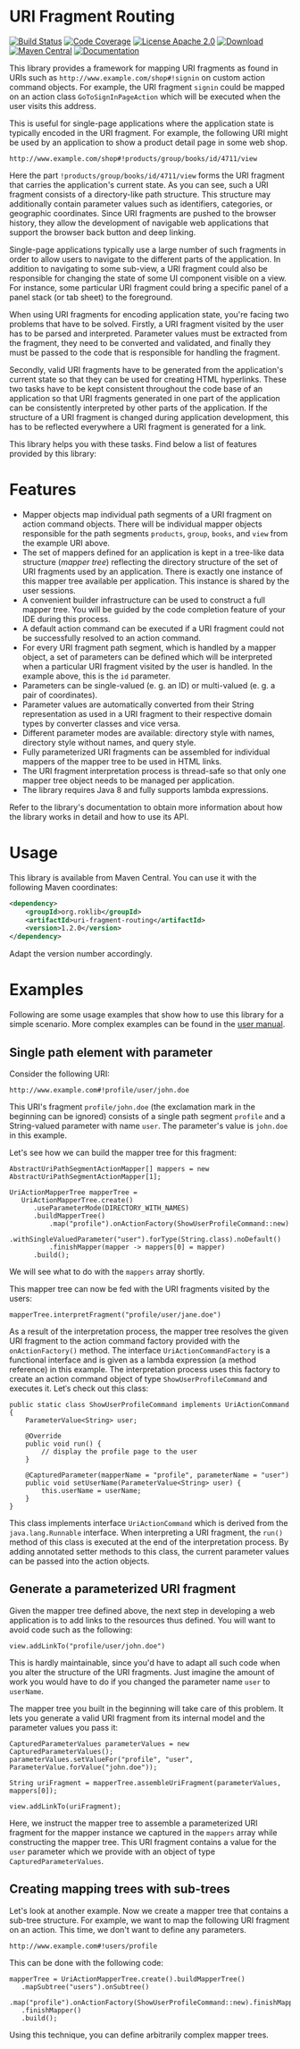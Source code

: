 URI Fragment Routing
====================

[![Build Status](https://travis-ci.org/rolandkrueger/uri-fragment-routing.svg?branch=develop)](https://travis-ci.org/rolandkrueger/uri-fragment-routing) [![Code Coverage](https://img.shields.io/codecov/c/github/rolandkrueger/uri-fragment-routing/develop.svg)](https://codecov.io/github/rolandkrueger/uri-fragment-routing?branch=develop) [![License Apache 2.0](https://img.shields.io/badge/License-Apache%202.0-lightgrey.svg)](https://github.com/rolandkrueger/uri-fragment-routing/blob/master/LICENSE) 
[ ![Download](https://api.bintray.com/packages/rolandkrueger/maven/uri-fragment-routing/images/download.svg?version=1.1.0) ](https://bintray.com/rolandkrueger/maven/uri-fragment-routing/1.1.0/link)
[![Maven Central](https://maven-badges.herokuapp.com/maven-central/org.roklib/uri-fragment-routing/badge.svg)](https://maven-badges.herokuapp.com/maven-central/org.roklib/uri-fragment-routing)
[![Documentation](https://img.shields.io/badge/documentation-1.1.0-blue.svg)](http://roklib.org/)

This library provides a framework for mapping URI fragments as found in URIs such as `http://www.example.com/shop#!signin` on custom action command objects. For example, the URI fragment `signin` could be mapped on an action class `GoToSignInPageAction` which will be executed when the user visits this address.

This is useful for single-page applications where the application state is typically encoded in the URI fragment. For example, the following URI might be used by an application to show a product detail page in some web shop. 

`http://www.example.com/shop#!products/group/books/id/4711/view`

Here the part `!products/group/books/id/4711/view` forms the URI fragment that carries the application's current state. As you can see, such a URI fragment consists of a directory-like path structure. This structure may additionally contain parameter values such as identifiers, categories, or geographic coordinates. Since URI fragments are pushed to the browser history, they allow the development of navigable web applications that support the browser back button and deep linking.

Single-page applications typically use a large number of such fragments in order to allow users to navigate to the different parts of the application. In addition to navigating to some sub-view, a URI fragment could also be responsible for changing the state of some UI component visible on a view. For instance, some particular URI fragment could bring a specific panel of a panel stack (or tab sheet) to the foreground.

When using URI fragments for encoding application state, you're facing two problems that have to be solved. Firstly, a URI fragment visited by the user has to be parsed and interpreted. Parameter values must be extracted from the fragment, they need to be converted and validated, and finally they must be passed to the code that is responsible for handling the fragment.

Secondly, valid URI fragments have to be generated from the application's current state so that they can be used for creating HTML hyperlinks. These two tasks have to be kept consistent throughout the code base of an application so that URI fragments generated in one part of the application can be consistently interpreted by other parts of the application. If the structure of a URI fragment is changed during application development, this has to be reflected everywhere a URI fragment is generated for a link.

This library helps you with these tasks. Find below a list of features provided by this library:

# Features

* Mapper objects map individual path segments of a URI fragment on action command objects. There will be individual mapper objects responsible for the path segments `products`, `group`, `books`, and `view` from the example URI above.
* The set of mappers defined for an application is kept in a tree-like data structure (*mapper tree*) reflecting the directory structure of the set of URI fragments used by an application. There is exactly one instance of this mapper tree available per application. This instance is shared by the user sessions.
* A convenient builder infrastructure can be used to construct a full mapper tree. You will be guided by the code completion feature of your IDE during this process.
* A default action command can be executed if a URI fragment could not be successfully resolved to an action command.  
* For every URI fragment path segment, which is handled by a mapper object, a set of parameters can be defined which will be interpreted when a particular URI fragment visited by the user is handled. In the example above, this is the `id` parameter.
* Parameters can be single-valued (e. g. an ID) or multi-valued (e. g. a pair of coordinates).
* Parameter values are automatically converted from their String representation as used in a URI fragment to their respective domain types by converter classes and vice versa.
* Different parameter modes are available: directory style with names, directory style without names, and query style.
* Fully parameterized URI fragments can be assembled for individual mappers of the mapper tree to be used in HTML links.
* The URI fragment interpretation process is thread-safe so that only one mapper tree object needs to be managed per application.
* The library requires Java 8 and fully supports lambda expressions. 

Refer to the library's documentation to obtain more information about how the library works in detail and how to use its API.

# Usage

This library is available from Maven Central. You can use it with the following Maven coordinates:

```xml
<dependency>
    <groupId>org.roklib</groupId>
    <artifactId>uri-fragment-routing</artifactId>
    <version>1.2.0</version>
</dependency>
```
Adapt the version number accordingly.

# Examples

Following are some usage examples that show how to use this library for a simple scenario. More complex examples can be found in the [user manual](http://www.roklib.org).

## Single path element with parameter

Consider the following URI: 

`http://www.example.com#!profile/user/john.doe`

This URI's fragment `profile/john.doe` (the exclamation mark in the beginning can be ignored) consists of a single path segment `profile` and a String-valued parameter with name `user`. The parameter's value is `john.doe` in this example.

Let's see how we can build the mapper tree for this fragment:

```
AbstractUriPathSegmentActionMapper[] mappers = new AbstractUriPathSegmentActionMapper[1];

UriActionMapperTree mapperTree =
   UriActionMapperTree.create()
      .useParameterMode(DIRECTORY_WITH_NAMES)
      .buildMapperTree()
          .map("profile").onActionFactory(ShowUserProfileCommand::new)
          .withSingleValuedParameter("user").forType(String.class).noDefault()
          .finishMapper(mapper -> mappers[0] = mapper)
      .build();
```

We will see what to do with the `mappers` array shortly.

This mapper tree can now be fed with the URI fragments visited by the users:

```
mapperTree.interpretFragment("profile/user/jane.doe")
```

As a result of the interpretation process, the mapper tree resolves the given URI fragment to the action command factory provided with the `onActionFactory()` method. The interface `UriActionCommandFactory` is a functional interface and is given as a lambda expression (a method reference) in this example. The interpretation process uses this factory to create an action command object of type `ShowUserProfileCommand` and executes it. Letˈs check out this class:

```
public static class ShowUserProfileCommand implements UriActionCommand {
    ParameterValue<String> user;
    
    @Override
    public void run() {
        // display the profile page to the user
    }

    @CapturedParameter(mapperName = "profile", parameterName = "user")
    public void setUserName(ParameterValue<String> user) {
        this.userName = userName;
    }
}
```

This class implements interface `UriActionCommand` which is derived from the `java.lang.Runnable` interface. When interpreting a URI fragment, the `run()` method of this class is executed at the end of the interpretation process. By adding annotated setter methods to this class, the current parameter values can be passed into the action objects.

## Generate a parameterized URI fragment  

Given the mapper tree defined above, the next step in developing a web application is to add links to the resources thus defined. You will want to avoid code such as the following:

`view.addLinkTo("profile/user/john.doe")`

This is hardly maintainable, since you'd have to adapt all such code when you alter the structure of the URI fragments. Just imagine the amount of work you would have to do if you changed the parameter name `user` to `userName`.

The mapper tree you built in the beginning will take care of this problem. It lets you generate a valid URI fragment from its internal model and the parameter values you pass it:

```
CapturedParameterValues parameterValues = new CapturedParameterValues();
parameterValues.setValueFor("profile", "user", ParameterValue.forValue("john.doe"));

String uriFragment = mapperTree.assembleUriFragment(parameterValues, mappers[0]);

view.addLinkTo(uriFragment);
```

Here, we instruct the mapper tree to assemble a parameterized URI fragment for the mapper instance we captured in the `mappers` array while constructing the mapper tree. This URI fragment contains a value for the `user` parameter which we provide with an object of type `CapturedParameterValues`.

## Creating mapping trees with sub-trees

Let's look at another example. Now we create a mapper tree that contains a sub-tree structure. For example, we want to map the following URI fragment on an action. This time, we don't want to define any parameters.
 
 `http://www.example.com#!users/profile`

This can be done with the following code:

```
mapperTree = UriActionMapperTree.create().buildMapperTree()
   .mapSubtree("users").onSubtree()
       .map("profile").onActionFactory(ShowUserProfileCommand::new).finishMapper()
   .finishMapper()
   .build();
```

Using this technique, you can define arbitrarily complex mapper trees.